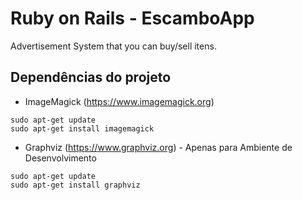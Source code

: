 

# Ruby on Rails - EscamboApp

Advertisement System that you can buy/sell itens.

## Dependências do projeto

* ImageMagick (https://www.imagemagick.org)

```
sudo apt-get update
sudo apt-get install imagemagick

```

* Graphviz (https://www.graphviz.org) - Apenas para Ambiente de Desenvolvimento

```
sudo apt-get update
sudo apt-get install graphviz

```